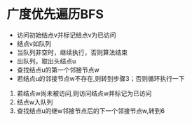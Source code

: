# 广度优先遍历BFS
- 访问初始结点v并标记结点v为已访问
- 结点v如队列
- 当队列非空时，继续执行，否则算法结束
- 出队列，取出头结点u
- 查找结点u的第一个邻接节点w
- 若结点u的邻接节点w不存在,则转到步骤3；否则循环执行一下
1. 若结点w尚未被访问,则访问结点w并标记为已访问
2. 结点w入队列
3. 查找结点u的继w邻接节点后的下一个邻接节点w,转到6